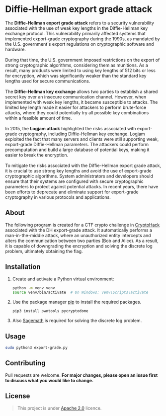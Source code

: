 # Diffie-Hellman export grade attack

The **Diffie-Hellman export grade attack** refers to a security vulnerability associated with the use of weak key lengths in the Diffie-Hellman key exchange protocol. This vulnerability primarily affected systems that implemented export-grade cryptography during the 1990s, as mandated by the U.S. government's export regulations on cryptographic software and hardware. \
\
During that time, the U.S. government imposed restrictions on the export of strong cryptographic algorithms, considering them as munitions. As a result, many products were limited to using key lengths of 512 bits or less for encryption, which was significantly weaker than the standard key lengths used for secure communications. \
\
The **Diffie-Hellman key exchange** allows two parties to establish a shared secret key over an insecure communication channel. However, when implemented with weak key lengths, it became susceptible to attacks. The limited key length made it easier for attackers to perform brute-force attacks, where they could potentially try all possible key combinations within a feasible amount of time. \
\
In 2015, the **Logjam attack** highlighted the risks associated with export-grade cryptography, including Diffie-Hellman key exchange. Logjam exploited the fact that many servers and clients were still supporting weak, export-grade Diffie-Hellman parameters. The attackers could perform precomputation and build a large database of potential keys, making it easier to break the encryption. \
\
To mitigate the risks associated with the Diffie-Hellman export grade attack, it is crucial to use strong key lengths and avoid the use of export-grade cryptographic algorithms. System administrators and developers should ensure that their systems are configured with secure cryptographic parameters to protect against potential attacks. In recent years, there have been efforts to deprecate and eliminate support for export-grade cryptography in various protocols and applications.

## About
The following program is created for a CTF crypto challenge in [CryptoHack](https://cryptohack.org/) associated with the DH export-grade attack. It automatically performs a man-in-the-middle attack, where an unauthorized entity intercepts and alters the communication between two parties (Bob and Alice). As a result, it is capable of downgrading the encryption and solving the discrete log problem, ultimately obtaining the flag.

## Installation
1. Create and activate a Python virtual environment:
   ```bash
   python -m venv venv
   source venv/bin/activate  # On Windows: venv\Scripts\activate
   ```
   
2. Use the package manager [pip](https://pip.pypa.io/en/stable/) to install the required packages.
   ```bash
   pip3 install pwntools pycryptodome
   ```

3. Also [Sagemath](https://www.sagemath.org/) is required for solving the discrete log problem.

## Usage

```bash
sudo python3 export-grade.py
```

## Contributing

Pull requests are welcome. **For major changes, please open an issue first
to discuss what you would like to change.**

## License

>This project is under [Apache 2.0](https://choosealicense.com/licenses/apache-2.0/) licence.
